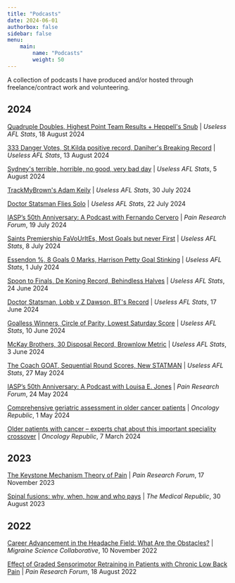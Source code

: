 ```yaml
---
title: "Podcasts"
date: 2024-06-01
authorbox: false
sidebar: false
menu: 
    main: 
        name: "Podcasts"
        weight: 50
---
```


A collection of podcasts I have produced and/or hosted through freelance/contract work and volunteering.

## 2024
[Quadruple Doubles, Highest Point Team Results + Heppell's Snub](https://uselessaflstats.buzzsprout.com/2211261/15599858-35-quadruple-doubles-highest-point-team-results-heppell-s-snub) | *Useless AFL Stats*, 18 August 2024

[333 Danger Votes, St.Kilda positive record, Daniher's Breaking Record](https://uselessaflstats.buzzsprout.com/2211261/15573216-34-333-danger-votes-st-kilda-positive-record-daniher-s-breaking-record) | *Useless AFL Stats*, 13 August 2024

[Sydney's terrible, horrible, no good, very bad day](https://uselessaflstats.buzzsprout.com/2211261/15531726-33-sydney-s-terrible-horrible-no-good-very-bad-day) | *Useless AFL Stats*, 5 August 2024

[TrackMyBrown's Adam Keily](https://uselessaflstats.buzzsprout.com/2211261/15492892-32-ft-trackmybrown-s-adam-keily) | *Useless AFL Stats*, 30 July 2024

[Doctor Statsman Flies Solo](https://uselessaflstats.buzzsprout.com/2211261/15451791-31-doctor-statsman-flies-solo) | *Useless AFL Stats*, 22 July 2024

[IASP’s 50th Anniversary: A Podcast with Fernando Cervero](https://www.iasp-pain.org/publications/pain-research-forum/prf-news/iasps-50th-anniversary-a-podcast-with-fernando-cervero/) | *Pain Research Forum*, 19 July 2024

[Saints Premiership FaVoUrItEs, Most Goals but never First](https://uselessaflstats.buzzsprout.com/2211261/15377813-30-saints-premiership-favourites-most-goals-but-never-first) | *Useless AFL Stats*, 8 July 2024

[Essendon %, 8 Goals 0 Marks, Harrison Petty Goal Stinking](https://uselessaflstats.buzzsprout.com/2211261/15340606-29-essendon-8-goals-0-marks-harrison-petty-goal-stinking) | *Useless AFL Stats*, 1 July 2024

[Spoon to Finals, De Koning Record, Behindless Halves](https://uselessaflstats.buzzsprout.com/2211261/15301301-28-spoon-to-finals-de-koning-record-behindless-halves) | *Useless AFL Stats*, 24 June 2024

[Doctor Statsman, Lobb v Z Dawson, BT's Record](https://uselessaflstats.buzzsprout.com/2211261/15261910-27-doctor-statsman-lobb-v-z-dawson-bt-s-record) | *Useless AFL Stats*, 17 June 2024

[Goalless Winners, Circle of Parity, Lowest Saturday Score](https://uselessaflstats.buzzsprout.com/2211261/15223589-26-goalless-winners-circle-of-parity-lowest-saturday-score) | *Useless AFL Stats*, 10 June 2024

[McKay Brothers, 30 Disposal Record, Brownlow Metric](https://uselessaflstats.buzzsprout.com/2211261/15183001-24-mckay-brothers-30-disposal-record-brownlow-metric) | *Useless AFL Stats*, 3 June 2024

[The Coach GOAT, Sequential Round Scores, New STATMAN](https://uselessaflstats.buzzsprout.com/2211261/15142315-24-the-coach-goat-sequential-round-scores-new-statman) | *Useless AFL Stats*, 27 May 2024

[IASP’s 50th Anniversary: A Podcast with Louisa E. Jones](https://www.iasp-pain.org/publications/pain-research-forum/prf-news/iasps-50th-anniversary-a-podcast-with-louisa-e-jones/) | *Pain Research Forum*, 24 May 2024

[Comprehensive geriatric assessment in older cancer patients](https://www.oncologyrepublic.com.au/comprehensive-geriatric-assessment-in-older-cancer-patients/4381) | *Oncology Republic*, 1 May 2024

[Older patients with cancer – experts chat about this important speciality crossover](https://www.oncologyrepublic.com.au/older-patients-with-cancer-experts-chat-about-this-important-speciality-crossover/4263) | *Oncology Republic*, 7 March 2024

## 2023
[The Keystone Mechanism Theory of Pain](https://www.iasp-pain.org/publications/pain-research-forum/prf-news/the-iasp-prf-podcast-the-keystone-mechanism-theory-of-pain/) | *Pain Research Forum*, 17 November 2023

[Spinal fusions: why, when, how and who pays](https://www.medicalrepublic.com.au/spinal-fusions-why-when-how-and-who-pays/97829) | *The Medical Republic*, 30 August 2023

## 2022
[Career Advancement in the Headache Field: What Are the Obstacles?](https://migrainecollaborative.org/career-advancement-in-the-headache-field-what-are-the-obstacles-a-podcast-with-irene-de-boer-and-gisela-terwindt) | *Migraine Science Collaborative*, 10 November 2022

[Effect of Graded Sensorimotor Retraining in Patients with Chronic Low Back Pain](https://www.painresearchforum.org/forums/interview/205104-iasp-prf-podcast-effect-graded-sensorimotor-retraining-patients-chronic-low) | *Pain Research Forum*, 18 August 2022